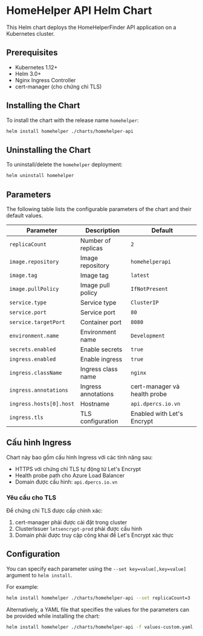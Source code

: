 # HomeHelper API Helm Chart

This Helm chart deploys the HomeHelperFinder API application on a Kubernetes cluster.

## Prerequisites

- Kubernetes 1.12+
- Helm 3.0+
- Nginx Ingress Controller
- cert-manager (cho chứng chỉ TLS)

## Installing the Chart

To install the chart with the release name `homehelper`:

```bash
helm install homehelper ./charts/homehelper-api
```

## Uninstalling the Chart

To uninstall/delete the `homehelper` deployment:

```bash
helm uninstall homehelper
```

## Parameters

The following table lists the configurable parameters of the chart and their default values.

| Parameter                | Description             | Default        |
| ------------------------ | ----------------------- | -------------- |
| `replicaCount`           | Number of replicas      | `2`            |
| `image.repository`       | Image repository        | `homehelperapi`|
| `image.tag`              | Image tag               | `latest`       |
| `image.pullPolicy`       | Image pull policy       | `IfNotPresent` |
| `service.type`           | Service type            | `ClusterIP`    |
| `service.port`           | Service port            | `80`           |
| `service.targetPort`     | Container port          | `8080`         |
| `environment.name`       | Environment name        | `Development`  |
| `secrets.enabled`        | Enable secrets          | `true`         |
| `ingress.enabled`        | Enable ingress          | `true`         |
| `ingress.className`      | Ingress class name      | `nginx`        |
| `ingress.annotations`    | Ingress annotations     | cert-manager và health probe |
| `ingress.hosts[0].host`  | Hostname                | `api.dpercs.io.vn` |
| `ingress.tls`            | TLS configuration       | Enabled with Let's Encrypt |

## Cấu hình Ingress

Chart này bao gồm cấu hình Ingress với các tính năng sau:

- HTTPS với chứng chỉ TLS tự động từ Let's Encrypt
- Health probe path cho Azure Load Balancer
- Domain được cấu hình: `api.dpercs.io.vn`

### Yêu cầu cho TLS

Để chứng chỉ TLS được cấp chính xác:

1. cert-manager phải được cài đặt trong cluster
2. ClusterIssuer `letsencrypt-prod` phải được cấu hình
3. Domain phải được truy cập công khai để Let's Encrypt xác thực

## Configuration

You can specify each parameter using the `--set key=value[,key=value]` argument to `helm install`.

For example:

```bash
helm install homehelper ./charts/homehelper-api --set replicaCount=3
```

Alternatively, a YAML file that specifies the values for the parameters can be provided while installing the chart:

```bash
helm install homehelper ./charts/homehelper-api -f values-custom.yaml
``` 